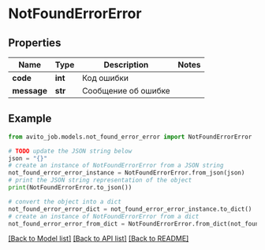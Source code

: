 # NotFoundErrorError


## Properties

Name | Type | Description | Notes
------------ | ------------- | ------------- | -------------
**code** | **int** | Код ошибки | 
**message** | **str** | Сообщение об ошибке | 

## Example

```python
from avito_job.models.not_found_error_error import NotFoundErrorError

# TODO update the JSON string below
json = "{}"
# create an instance of NotFoundErrorError from a JSON string
not_found_error_error_instance = NotFoundErrorError.from_json(json)
# print the JSON string representation of the object
print(NotFoundErrorError.to_json())

# convert the object into a dict
not_found_error_error_dict = not_found_error_error_instance.to_dict()
# create an instance of NotFoundErrorError from a dict
not_found_error_error_from_dict = NotFoundErrorError.from_dict(not_found_error_error_dict)
```
[[Back to Model list]](../README.md#documentation-for-models) [[Back to API list]](../README.md#documentation-for-api-endpoints) [[Back to README]](../README.md)


